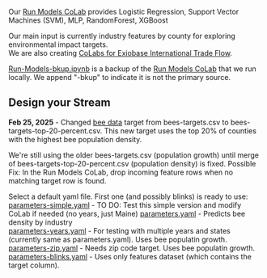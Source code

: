 Our [Run Models CoLab](input/industries) provides Logistic Regression, Support Vector Machines (SVM), MLP, RandomForest, XGBoost 

Our main input is currently industry features by county for exploring environmental impact targets.  
We are also creating [CoLabs for Exiobase International Trade Flow](https://model.earth/profile/trade).


[Run-Models-bkup.ipynb](https://github.com/ModelEarth/RealityStream/tree/main/models) is a backup of the [Run Models CoLab](https://colab.research.google.com/drive/1zu0WcCiIJ5X3iN1Hd1KSW4dGn0JuodB8?usp=sharing) that we run locally. We append "-bkup" to indicate it is not the primary source.

<h2>Design your Stream</h2>

**Feb 25, 2025** - Changed [bee data](input/bees) target from bees-targets.csv to bees-targets-top-20-percent.csv. This new target uses the top 20% of counties with the highest bee population density.

<!--
Density file: bees-targets-top-20-percent.csv. Shashank worked from bees-population-usda.csv
(We previously used growth over time with the file bees-targets.csv)
-->

We're still using the older bees-targets.csv (population growth) until merge of bees-targets-top-20-percent.csv (population density) is fixed.
Possible Fix: In the Run Models CoLab, drop incoming feature rows when no matching target row is found.

Select a default yaml file. First one (and possibly blinks) is ready to use:  
[parameters-simple.yaml](https://raw.githubusercontent.com/ModelEarth/RealityStream/main/parameters/parameters-simple.yaml) - TO DO: Test this simple version and modify CoLab if needed (no years, just Maine)
[parameters.yaml](https://raw.githubusercontent.com/ModelEarth/RealityStream/main/parameters/parameters.yaml) - Predicts bee density by industry  
[parameters-years.yaml](https://raw.githubusercontent.com/ModelEarth/RealityStream/main/parameters/parameters-years.yaml) - For testing with multiple years and states (currently same as parameters.yaml).  Uses bee populatin growth.
[parameters-zip.yaml](https://raw.githubusercontent.com/ModelEarth/RealityStream/main/parameters/parameters-zip.yaml) - Needs zip code target. Uses bee populatin growth.  
[parameters-blinks.yaml](https://raw.githubusercontent.com/ModelEarth/RealityStream/main/parameters/parameters-blinks.yaml) - Uses only features dataset (which contains the target column).

